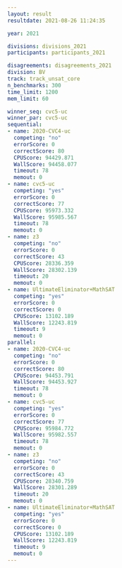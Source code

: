 ```yaml
---
layout: result
resultdate: 2021-08-26 11:24:35

year: 2021

divisions: divisions_2021
participants: participants_2021

disagreements: disagreements_2021
division: BV
track: track_unsat_core
n_benchmarks: 300
time_limit: 1200
mem_limit: 60

winner_seq: cvc5-uc
winner_par: cvc5-uc
sequential:
- name: 2020-CVC4-uc
  competing: "no"
  errorScore: 0
  correctScore: 80
  CPUScore: 94429.871
  WallScore: 94458.077
  timeout: 78
  memout: 0
- name: cvc5-uc
  competing: "yes"
  errorScore: 0
  correctScore: 77
  CPUScore: 95973.332
  WallScore: 95985.567
  timeout: 78
  memout: 0
- name: z3
  competing: "no"
  errorScore: 0
  correctScore: 43
  CPUScore: 28336.359
  WallScore: 28302.139
  timeout: 20
  memout: 0
- name: UltimateEliminator+MathSAT
  competing: "yes"
  errorScore: 0
  correctScore: 0
  CPUScore: 13102.189
  WallScore: 12243.819
  timeout: 9
  memout: 0
parallel:
- name: 2020-CVC4-uc
  competing: "no"
  errorScore: 0
  correctScore: 80
  CPUScore: 94453.791
  WallScore: 94453.927
  timeout: 78
  memout: 0
- name: cvc5-uc
  competing: "yes"
  errorScore: 0
  correctScore: 77
  CPUScore: 95984.772
  WallScore: 95982.557
  timeout: 78
  memout: 0
- name: z3
  competing: "no"
  errorScore: 0
  correctScore: 43
  CPUScore: 28340.759
  WallScore: 28301.289
  timeout: 20
  memout: 0
- name: UltimateEliminator+MathSAT
  competing: "yes"
  errorScore: 0
  correctScore: 0
  CPUScore: 13102.189
  WallScore: 12243.819
  timeout: 9
  memout: 0
---
```

